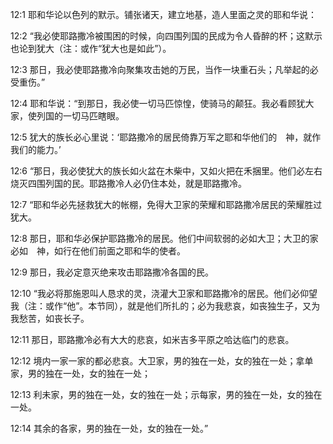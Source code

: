 <a id="1"></a>12:1  耶和华论以色列的默示。铺张诸天，建立地基，造人里面之灵的耶和华说：  

<a id="2"></a>12:2  “我必使耶路撒冷被围困的时候，向四围列国的民成为令人昏醉的杯；这默示也论到犹大（注：或作“犹大也是如此”）。  

<a id="3"></a>12:3  那日，我必使耶路撒冷向聚集攻击她的万民，当作一块重石头；凡举起的必受重伤。”  

<a id="4"></a>12:4  耶和华说：“到那日，我必使一切马匹惊惶，使骑马的颠狂。我必看顾犹大家，使列国的一切马匹瞎眼。  

<a id="5"></a>12:5  犹大的族长必心里说：‘耶路撒冷的居民倚靠万军之耶和华他们的　神，就作我们的能力。’  

<a id="6"></a>12:6  “那日，我必使犹大的族长如火盆在木柴中，又如火把在禾捆里。他们必左右烧灭四围列国的民。耶路撒冷人必仍住本处，就是耶路撒冷。  

<a id="7"></a>12:7  “耶和华必先拯救犹大的帐棚，免得大卫家的荣耀和耶路撒冷居民的荣耀胜过犹大。  

<a id="8"></a>12:8  那日，耶和华必保护耶路撒冷的居民。他们中间软弱的必如大卫；大卫的家必如　神，如行在他们前面之耶和华的使者。  

<a id="9"></a>12:9  那日，我必定意灭绝来攻击耶路撒冷各国的民。  

<a id="10"></a>12:10  “我必将那施恩叫人恳求的灵，浇灌大卫家和耶路撒冷的居民。他们必仰望我（注：或作“他”。本节同），就是他们所扎的；必为我悲哀，如丧独生子，又为我愁苦，如丧长子。  

<a id="11"></a>12:11  那日，耶路撒冷必有大大的悲哀，如米吉多平原之哈达临门的悲哀。  

<a id="12"></a>12:12  境内一家一家的都必悲哀。大卫家，男的独在一处，女的独在一处；拿单家，男的独在一处，女的独在一处；  

<a id="13"></a>12:13  利未家，男的独在一处，女的独在一处；示每家，男的独在一处，女的独在一处。  

<a id="14"></a>12:14  其余的各家，男的独在一处，女的独在一处。”  
